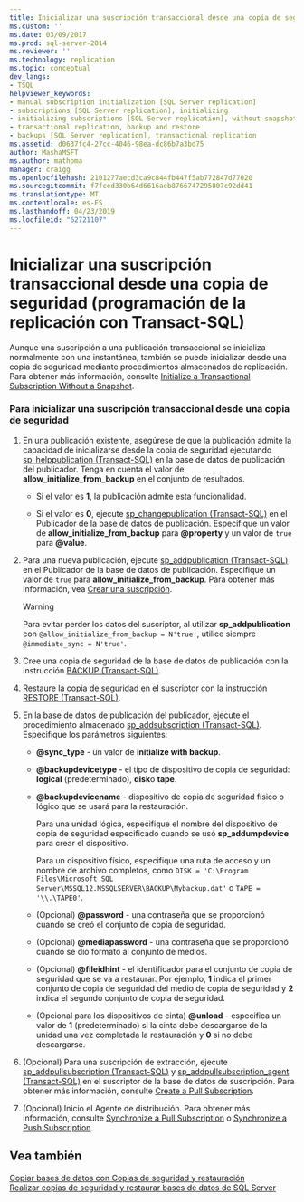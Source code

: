 ```yaml
---
title: Inicializar una suscripción transaccional desde una copia de seguridad (programación de replicación Transact-SQL) | Microsoft Docs
ms.custom: ''
ms.date: 03/09/2017
ms.prod: sql-server-2014
ms.reviewer: ''
ms.technology: replication
ms.topic: conceptual
dev_langs:
- TSQL
helpviewer_keywords:
- manual subscription initialization [SQL Server replication]
- subscriptions [SQL Server replication], initializing
- initializing subscriptions [SQL Server replication], without snapshots
- transactional replication, backup and restore
- backups [SQL Server replication], transactional replication
ms.assetid: d0637fc4-27cc-4046-98ea-dc86b7a3bd75
author: MashaMSFT
ms.author: mathoma
manager: craigg
ms.openlocfilehash: 2101277aecd3ca9c844fb447f5ab772847d77020
ms.sourcegitcommit: f7fced330b64d6616aeb8766747295807c92dd41
ms.translationtype: MT
ms.contentlocale: es-ES
ms.lasthandoff: 04/23/2019
ms.locfileid: "62721107"
---
```

# <a name="initialize-a-transactional-subscription-from-a-backup-replication-transact-sql-programming"></a>Inicializar una suscripción transaccional desde una copia de seguridad (programación de la replicación con Transact-SQL)
  Aunque una suscripción a una publicación transaccional se inicializa normalmente con una instantánea, también se puede inicializar desde una copia de seguridad mediante procedimientos almacenados de replicación. Para obtener más información, consulte [Initialize a Transactional Subscription Without a Snapshot](initialize-a-transactional-subscription-without-a-snapshot.md).  
  
### <a name="to-initialize-a-transactional-subscriber-from-a-backup"></a>Para inicializar una suscripción transaccional desde una copia de seguridad  
  
1.  En una publicación existente, asegúrese de que la publicación admite la capacidad de inicializarse desde la copia de seguridad ejecutando [sp_helppublication &#40;Transact-SQL&#41;](/sql/relational-databases/system-stored-procedures/sp-helppublication-transact-sql) en la base de datos de publicación del publicador. Tenga en cuenta el valor de **allow_initialize_from_backup** en el conjunto de resultados.  
  
    -   Si el valor es **1**, la publicación admite esta funcionalidad.  
  
    -   Si el valor es **0**, ejecute [sp_changepublication &#40;Transact-SQL&#41;](/sql/relational-databases/system-stored-procedures/sp-changepublication-transact-sql) en el Publicador de la base de datos de publicación. Especifique un valor de **allow_initialize_from_backup** para **@property** y un valor de `true` para **@value**.  
  
2.  Para una nueva publicación, ejecute [sp_addpublication &#40;Transact-SQL&#41;](/sql/relational-databases/system-stored-procedures/sp-addpublication-transact-sql) en el Publicador de la base de datos de publicación. Especifique un valor de `true` para **allow_initialize_from_backup**. Para obtener más información, vea [Crear una suscripción](publish/create-a-publication.md).  
  
    > [!WARNING]  
    >  Para evitar perder los datos del suscriptor, al utilizar **sp_addpublication** con `@allow_initialize_from_backup = N'true'`, utilice siempre `@immediate_sync = N'true'`.  
  
3.  Cree una copia de seguridad de la base de datos de publicación con la instrucción [BACKUP &#40;Transact-SQL&#41;](/sql/t-sql/statements/backup-transact-sql).  
  
4.  Restaure la copia de seguridad en el suscriptor con la instrucción [RESTORE &#40;Transact-SQL&#41;](/sql/t-sql/statements/restore-statements-transact-sql).  
  
5.  En la base de datos de publicación del publicador, ejecute el procedimiento almacenado [sp_addsubscription &#40;Transact-SQL&#41;](/sql/relational-databases/system-stored-procedures/sp-addsubscription-transact-sql). Especifique los parámetros siguientes:  
  
    -   **@sync_type** - un valor de **initialize with backup**.  
  
    -   **@backupdevicetype** - el tipo de dispositivo de copia de seguridad: **logical** (predeterminado), **disk**o **tape**.  
  
    -   **@backupdevicename** - dispositivo de copia de seguridad físico o lógico que se usará para la restauración.  
  
         Para una unidad lógica, especifique el nombre del dispositivo de copia de seguridad especificado cuando se usó **sp_addumpdevice** para crear el dispositivo.  
  
         Para un dispositivo físico, especifique una ruta de acceso y un nombre de archivo completos, como `DISK = 'C:\Program Files\Microsoft SQL Server\MSSQL12.MSSQLSERVER\BACKUP\Mybackup.dat'` o `TAPE = '\\.\TAPE0'`.  
  
    -   (Opcional) **@password** - una contraseña que se proporcionó cuando se creó el conjunto de copia de seguridad.  
  
    -   (Opcional) **@mediapassword** - una contraseña que se proporcionó cuando se dio formato al conjunto de medios.  
  
    -   (Opcional) **@fileidhint** - el identificador para el conjunto de copia de seguridad que se va a restaurar. Por ejemplo, **1** indica el primer conjunto de copia de seguridad del medio de copia de seguridad y **2** indica el segundo conjunto de copia de seguridad.  
  
    -   (Opcional para los dispositivos de cinta) **@unload** - especifica un valor de **1** (predeterminado) si la cinta debe descargarse de la unidad una vez completada la restauración y **0** si no debe descargarse.  
  
6.  (Opcional) Para una suscripción de extracción, ejecute [sp_addpullsubscription &#40;Transact-SQL&#41;](/sql/relational-databases/system-stored-procedures/sp-addpullsubscription-transact-sql) y [sp_addpullsubscription_agent &#40;Transact-SQL&#41;](/sql/relational-databases/system-stored-procedures/sp-addpullsubscription-agent-transact-sql) en el suscriptor de la base de datos de suscripción. Para obtener más información, consulte [Create a Pull Subscription](create-a-pull-subscription.md).  
  
7.  (Opcional) Inicio el Agente de distribución. Para obtener más información, consulte [Synchronize a Pull Subscription](synchronize-a-pull-subscription.md) o [Synchronize a Push Subscription](synchronize-a-push-subscription.md).  
  
## <a name="see-also"></a>Vea también  
 [Copiar bases de datos con Copias de seguridad y restauración](../databases/copy-databases-with-backup-and-restore.md)   
 [Realizar copias de seguridad y restaurar bases de datos de SQL Server](../backup-restore/back-up-and-restore-of-sql-server-databases.md)  
  
  
